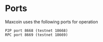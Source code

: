 Ports
===================
Maxcoin uses the following ports for operation

	P2P port 8668 (testnet 18668)
	RPC port 8669 (testnet 18669)